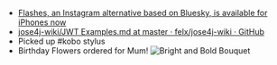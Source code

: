 - [Flashes, an Instagram alternative based on Bluesky, is available for iPhones now](https://www.engadget.com/apps/flashes-an-instagram-alternative-based-on-bluesky-is-available-for-iphones-now-205946754.html?src=rss)
- [jose4j-wiki/JWT Examples.md at master · felx/jose4j-wiki · GitHub](https://github.com/felx/jose4j-wiki/blob/master/JWT%20Examples.md)
- Picked up #kobo stylus
- Birthday Flowers ordered for Mum!
  ![Bright and Bold Bouquet](https://res.cloudinary.com/joinventures/f_auto,q_auto,t_pnopt20prodlp/products/p-bright-and-bold-bouquet-303952-m.jpg)